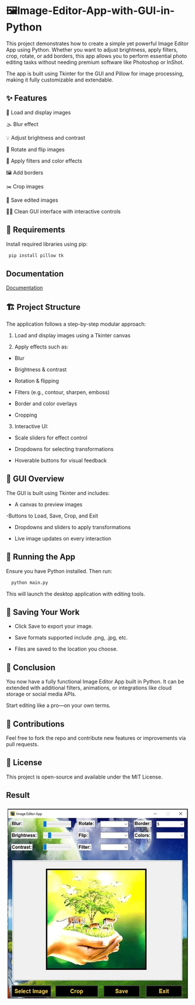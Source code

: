 
# 🖼️Image-Editor-App-with-GUI-in-Python
This project demonstrates how to create a simple yet powerful Image Editor App using Python. Whether you want to adjust brightness, apply filters, crop, rotate, or add borders, this app allows you to perform essential photo editing tasks without needing premium software like Photoshop or InShot.

The app is built using Tkinter for the GUI and Pillow for image processing, making it fully customizable and extendable.


## ✨ Features
📁 Load and display images

🌫️ Blur effect

💡 Adjust brightness and contrast

🔄 Rotate and flip images

🎨 Apply filters and color effects

🖼️ Add borders

✂️ Crop images

💾 Save edited images

🧑‍💻 Clean GUI interface with interactive controls


## 🧰 Requirements
Install required libraries using pip:

```bash
 pip install pillow tk
```


## Documentation

[Documentation](https://linktodocumentation)

## 🏗️ Project Structure
The application follows a step-by-step modular approach:

1. Load and display images using a Tkinter canvas

2. Apply effects such as:

 - Blur

 - Brightness & contrast

 - Rotation & flipping

 - Filters (e.g., contour, sharpen, emboss)

 - Border and color overlays

 - Cropping

3. Interactive UI:

 - Scale sliders for effect control

 - Dropdowns for selecting transformations

 - Hoverable buttons for visual feedback
## 📸 GUI Overview


The GUI is built using Tkinter and includes:

 - A canvas to preview images

  -Buttons to Load, Save, Crop, and Exit

 - Dropdowns and sliders to apply transformations

 - Live image updates on every interaction
## 🧪 Running the App

Ensure you have Python installed. Then run:

```bash
  python main.py
```
This will launch the desktop application with editing tools.

## 💾 Saving Your Work

 - Click Save to export your image.

 - Save formats supported include .png, .jpg, etc.

 - Files are saved to the location you choose.
## 📌 Conclusion

You now have a fully functional Image Editor App built in Python. It can be extended with additional filters, animations, or integrations like cloud storage or social media APIs.

Start editing like a pro—on your own terms.
## 🤝 Contributions

Feel free to fork the repo and contribute new features or improvements via pull requests.
## 📜 License

This project is open-source and available under the MIT License.


## Result

![Screenshot](https://github.com/Kishan269565/Image-Editor-App-with-GUI-in-Python/blob/main/image_editor.jpeg)

